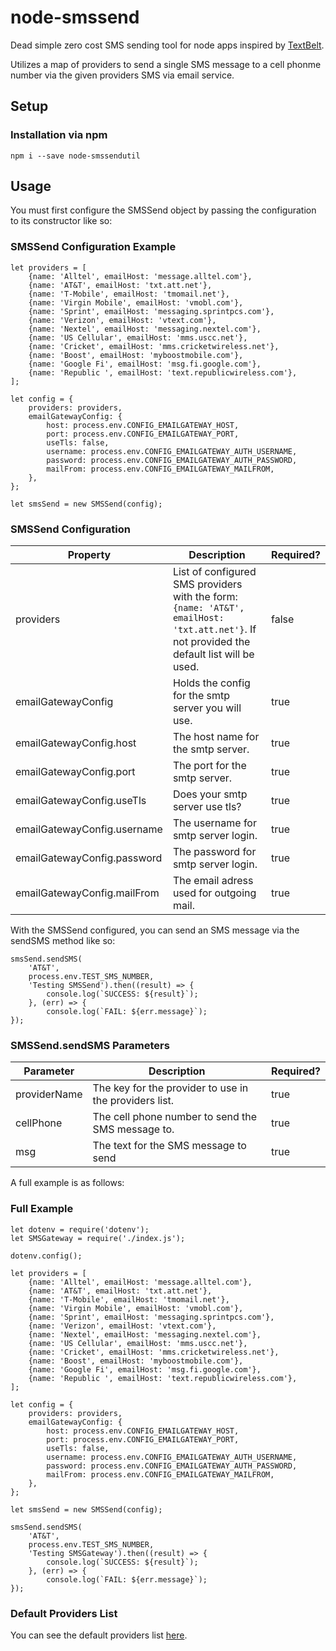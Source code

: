 # node-smssend
Dead simple zero cost SMS sending tool for node apps inspired by [TextBelt](https://github.com/typpo/textbelt).  

Utilizes a map of providers to send a single SMS message to a cell phonme number via the given providers SMS via email service.
## Setup
### Installation via npm
```
npm i --save node-smssendutil
```
## Usage
You must first configure the SMSSend object by passing the configuration to its constructor like so:

### SMSSend Configuration Example
```
let providers = [
    {name: 'Alltel', emailHost: 'message.alltel.com'},
    {name: 'AT&T', emailHost: 'txt.att.net'},
    {name: 'T-Mobile', emailHost: 'tmomail.net'},
    {name: 'Virgin Mobile', emailHost: 'vmobl.com'},
    {name: 'Sprint', emailHost: 'messaging.sprintpcs.com'},
    {name: 'Verizon', emailHost: 'vtext.com'},
    {name: 'Nextel', emailHost: 'messaging.nextel.com'},
    {name: 'US Cellular', emailHost: 'mms.uscc.net'},
    {name: 'Cricket', emailHost: 'mms.cricketwireless.net'},
    {name: 'Boost', emailHost: 'myboostmobile.com'},
    {name: 'Google Fi', emailHost: 'msg.fi.google.com'},
    {name: 'Republic ', emailHost: 'text.republicwireless.com'},
];

let config = {
    providers: providers,
    emailGatewayConfig: {
        host: process.env.CONFIG_EMAILGATEWAY_HOST,
        port: process.env.CONFIG_EMAILGATEWAY_PORT,
        useTls: false,
        username: process.env.CONFIG_EMAILGATEWAY_AUTH_USERNAME,
        password: process.env.CONFIG_EMAILGATEWAY_AUTH_PASSWORD,
        mailFrom: process.env.CONFIG_EMAILGATEWAY_MAILFROM,
    },
};

let smsSend = new SMSSend(config);
```

### SMSSend Configuration
| Property | Description | Required? |
| ---------|-------------|-----------|
| providers | List of configured SMS providers with the form: ``` {name: 'AT&T', emailHost: 'txt.att.net'} ```.  If not provided the default list will be used. |  false |
| emailGatewayConfig | Holds the config for the smtp server you will use. | true |
| emailGatewayConfig.host | The host name for the smtp server. | true |
| emailGatewayConfig.port | The port for the smtp server. | true |
| emailGatewayConfig.useTls | Does your smtp server use tls? | true |
| emailGatewayConfig.username | The username for smtp server login. | true |
| emailGatewayConfig.password | The password for smtp server login. | true |
| emailGatewayConfig.mailFrom | The email adress used for outgoing mail. | true |

With the SMSSend configured, you can send an SMS message via the sendSMS method like so:
```
smsSend.sendSMS(
    'AT&T',
    process.env.TEST_SMS_NUMBER,
    'Testing SMSSend').then((result) => {
        console.log(`SUCCESS: ${result}`);
    }, (err) => {
        console.log(`FAIL: ${err.message}`);
});
```

### SMSSend.sendSMS Parameters
| Parameter | Description | Required? |
| ----------|-------------|-----------|
| providerName | The key for the provider to use in the providers list. | true |
| cellPhone | The cell phone number to send the SMS message to. | true |
| msg | The text for the SMS message to send | true |

A full example is as follows:

### Full Example
```
let dotenv = require('dotenv');
let SMSGateway = require('./index.js');

dotenv.config();

let providers = [
    {name: 'Alltel', emailHost: 'message.alltel.com'},
    {name: 'AT&T', emailHost: 'txt.att.net'},
    {name: 'T-Mobile', emailHost: 'tmomail.net'},
    {name: 'Virgin Mobile', emailHost: 'vmobl.com'},
    {name: 'Sprint', emailHost: 'messaging.sprintpcs.com'},
    {name: 'Verizon', emailHost: 'vtext.com'},
    {name: 'Nextel', emailHost: 'messaging.nextel.com'},
    {name: 'US Cellular', emailHost: 'mms.uscc.net'},
    {name: 'Cricket', emailHost: 'mms.cricketwireless.net'},
    {name: 'Boost', emailHost: 'myboostmobile.com'},
    {name: 'Google Fi', emailHost: 'msg.fi.google.com'},
    {name: 'Republic ', emailHost: 'text.republicwireless.com'},
];

let config = {
    providers: providers,
    emailGatewayConfig: {
        host: process.env.CONFIG_EMAILGATEWAY_HOST,
        port: process.env.CONFIG_EMAILGATEWAY_PORT,
        useTls: false,
        username: process.env.CONFIG_EMAILGATEWAY_AUTH_USERNAME,
        password: process.env.CONFIG_EMAILGATEWAY_AUTH_PASSWORD,
        mailFrom: process.env.CONFIG_EMAILGATEWAY_MAILFROM,
    },
};

let smsSend = new SMSSend(config);

smsSend.sendSMS(
    'AT&T',
    process.env.TEST_SMS_NUMBER,
    'Testing SMSGateway').then((result) => {
        console.log(`SUCCESS: ${result}`);
    }, (err) => {
        console.log(`FAIL: ${err.message}`);
});
```

### Default Providers List
You can see the default providers list [here](https://github.com/ianisms/node-smssend/blob/master/defaultProviders.js).
